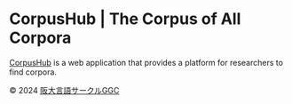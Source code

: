 # CorpusHub | The Corpus of All Corpora

[CorpusHub](https://corpora.oulcggc.org/) is a web application that provides a platform for researchers to find corpora.

&copy; 2024 [阪大言語サークルGGC](https://oulcggc.org/)